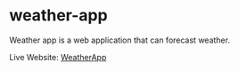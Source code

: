 # weather-app
Weather app is a web application that can forecast weather.

Live Website: [WeatherApp](https://wannabeprogrammer22.github.io/weather-app/)
